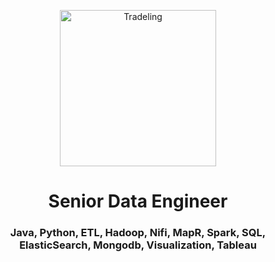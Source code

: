 <p align="center"><img src="https://i.ibb.co/ZzDxjFC/tl.png" alt="Tradeling" width="250"/></p>

<h1 align="center">Senior Data Engineer</h1>

<h3 align="center">Java, Python, ETL, Hadoop, Nifi, MapR, Spark, SQL, ElasticSearch, Mongodb, Visualization, Tableau</h1>
